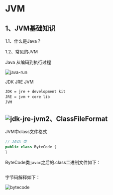 # JVM

## 1、JVM基础知识

1.1、什么是Java？

1.2、常见的JVM

Java 从编码到执行过程

![java-run](..\..\images\jvm\java-run.jpg)

JDK JRE JVM

```txt
JDK = jre + development kit
JRE = jvm + core lib
JVM
```



## ![jdk-jre-jvm](..\..\images\jvm\jdk-jre-jvm.png)2、ClassFileFormat

JVM中class文件格式

```JAVA
// JAVA 类
public class ByteCode {
}
```

ByteCode类`javac`之后的.class二进制文件如下：

```hex
```

字节码解释如下：

![bytecode](..\..\images\jvm\bytecode.jpg)